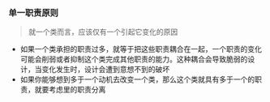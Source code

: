### 单一职责原则

> 就一个类而言，应该仅有一个引起它变化的原因

* 如果一个类承担的职责过多，就等于把这些职责耦合在一起，一个职责的变化可能会削弱或者抑制这个类完成其他职责的能力。这种耦合会导致脆弱的设计，当变化发生时，设计会遭到意想不到的破坏
* 如果你能够想到多于一个动机去改变一个类，那么这个类就具有多于一个的职责，就要考虑里的职责分离

